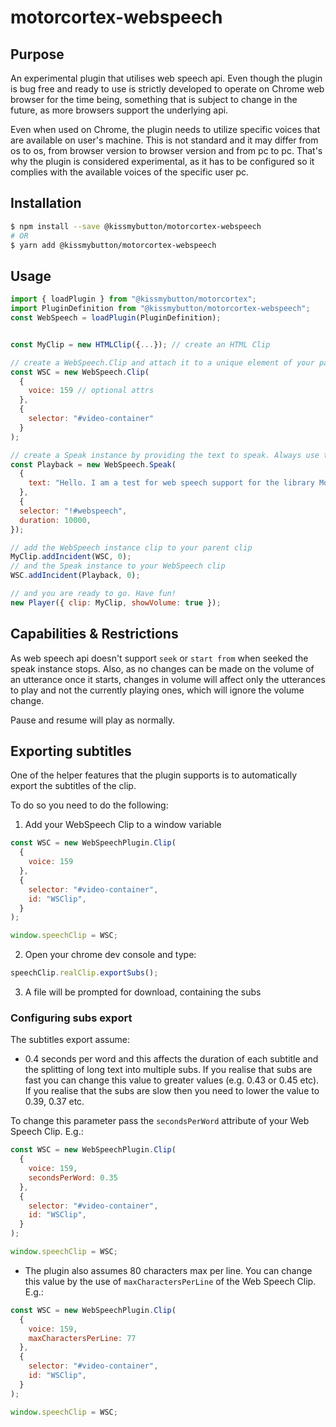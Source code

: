# motorcortex-webspeech

## Purpose

An experimental plugin that utilises web speech api. Even though the plugin is bug free and ready to 
use is strictly developed to operate on Chrome web browser for the time being, something that is
subject to change in the future, as more browsers support the underlying api.

Even when used on Chrome, the plugin needs to utilize specific voices that are available on user's
machine. This is not standard and it may differ from os to os, from browser version to browser version
and from pc to pc. That's why the plugin is considered experimental, as it has to be configured so
it complies with the available voices of the specific user pc.

## Installation

```bash
$ npm install --save @kissmybutton/motorcortex-webspeech
# OR
$ yarn add @kissmybutton/motorcortex-webspeech
```

## Usage
```javascript
import { loadPlugin } from "@kissmybutton/motorcortex";
import PluginDefinition from "@kissmybutton/motorcortex-webspeech";
const WebSpeech = loadPlugin(PluginDefinition);


const MyClip = new HTMLClip({...}); // create an HTML Clip

// create a WebSpeech.Clip and attach it to a unique element of your parent clip's html 
const WSC = new WebSpeech.Clip(
  {
    voice: 159 // optional attrs
  },
  {
    selector: "#video-container"
  }
);

// create a Speak instance by providing the text to speak. Always use the !#webspeech selector and provide the duration
const Playback = new WebSpeech.Speak(
  {
    text: "Hello. I am a test for web speech support for the library Motor Cortex.",
  },
  {
  selector: "!#webspeech",
  duration: 10000,
});

// add the WebSpeech instance clip to your parent clip
MyClip.addIncident(WSC, 0);
// and the Speak instance to your WebSpeech clip
WSC.addIncident(Playback, 0);

// and you are ready to go. Have fun!
new Player({ clip: MyClip, showVolume: true });
```

## Capabilities & Restrictions
As web speech api doesn't support `seek` or `start from` when seeked the speak instance stops.
Also, as no changes can be made on the volume of an utterance once it starts, changes in volume
will affect only the utterances to play and not the currently playing ones, which will ignore the
volume change.

Pause and resume will play as normally.

## Exporting subtitles
One of the helper features that the plugin supports is to automatically export the subtitles of the clip.

To do so you need to do the following:
1. Add your WebSpeech Clip to a window variable
```js
const WSC = new WebSpeechPlugin.Clip(
  {
    voice: 159
  },
  {
    selector: "#video-container",
    id: "WSClip",
  }
);

window.speechClip = WSC;
```

2. Open your chrome dev console and type:
```js
speechClip.realClip.exportSubs();
```

3. A file will be prompted for download, containing the subs

### Configuring subs export
The subtitles export assume:
- 0.4 seconds per word and this affects the duration of each subtitle and the splitting of long text into multiple subs.
If you realise that subs are fast you can change this value to greater values (e.g. 0.43 or 0.45 etc). If you realise that
the subs are slow then you need to lower the value to 0.39, 0.37 etc. 

To change this parameter pass the `secondsPerWord` attribute of your Web Speech Clip. E.g.:
```js
const WSC = new WebSpeechPlugin.Clip(
  {
    voice: 159,
    secondsPerWord: 0.35
  },
  {
    selector: "#video-container",
    id: "WSClip",
  }
);

window.speechClip = WSC;
```

- The plugin also assumes 80 characters max per line. You can change this value by the use of `maxCharactersPerLine`
of the Web Speech Clip. E.g.:
```js
const WSC = new WebSpeechPlugin.Clip(
  {
    voice: 159,
    maxCharactersPerLine: 77
  },
  {
    selector: "#video-container",
    id: "WSClip",
  }
);

window.speechClip = WSC;
```